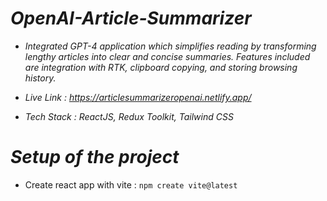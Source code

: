 # *OpenAI-Article-Summarizer*

- *Integrated GPT-4 application which simplifies reading by transforming lengthy articles into clear and concise summaries. Features included are integration with RTK, clipboard copying, and storing browsing history.*

- *Live Link : https://articlesummarizeropenai.netlify.app/*

- *Tech Stack : ReactJS, Redux Toolkit, Tailwind CSS*

# *Setup of the project*

- Create react app with vite : ```npm create vite@latest```

